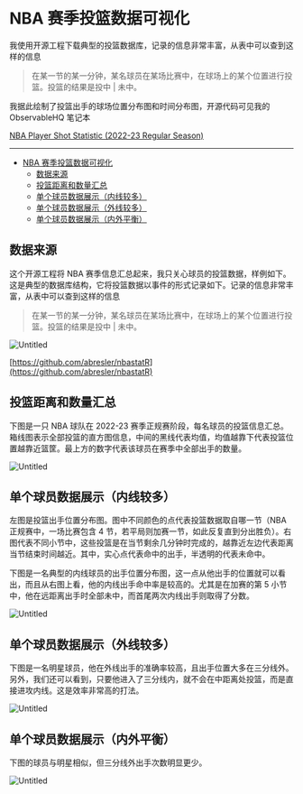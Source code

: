 # NBA 赛季投篮数据可视化

我使用开源工程下载典型的投篮数据库，记录的信息非常丰富，从表中可以查到这样的信息

> 在某一节的某一分钟，某名球员在某场比赛中，在球场上的某个位置进行投篮。投篮的结果是投中 | 未中。

我据此绘制了投篮出手的球场位置分布图和时间分布图，开源代码可见我的 ObservableHQ 笔记本

[NBA Player Shot Statistic (2022-23 Regular Season)](https://observablehq.com/@listenzcc/nba-player-shot-statistic-2022-23-regular-season)

---
- [NBA 赛季投篮数据可视化](#nba-赛季投篮数据可视化)
  - [数据来源](#数据来源)
  - [投篮距离和数量汇总](#投篮距离和数量汇总)
  - [单个球员数据展示（内线较多）](#单个球员数据展示内线较多)
  - [单个球员数据展示（外线较多）](#单个球员数据展示外线较多)
  - [单个球员数据展示（内外平衡）](#单个球员数据展示内外平衡)


## 数据来源

这个开源工程将 NBA 赛季信息汇总起来，我只关心球员的投篮数据，样例如下。这是典型的数据库结构，它将投篮数据以事件的形式记录如下。记录的信息非常丰富，从表中可以查到这样的信息

> 在某一节的某一分钟，某名球员在某场比赛中，在球场上的某个位置进行投篮。投篮的结果是投中 | 未中。
> 

![Untitled](NBA%20%E8%B5%9B%E5%AD%A3%E6%8A%95%E7%AF%AE%E6%95%B0%E6%8D%AE%E5%8F%AF%E8%A7%86%E5%8C%96%20977f6a0580e8433dae7680916bd149f5/Untitled.png)

[https://github.com/abresler/nbastatR](https://github.com/abresler/nbastatR)

## 投篮距离和数量汇总

下图是一只 NBA 球队在 2022-23 赛季正规赛阶段，每名球员的投篮信息汇总。箱线图表示全部投篮的直方图信息，中间的黑线代表均值，均值越靠下代表投篮位置越靠近篮筐。最上方的数字代表该球员在赛季中全部出手的数量。

![Untitled](NBA%20%E8%B5%9B%E5%AD%A3%E6%8A%95%E7%AF%AE%E6%95%B0%E6%8D%AE%E5%8F%AF%E8%A7%86%E5%8C%96%20977f6a0580e8433dae7680916bd149f5/Untitled%201.png)

## 单个球员数据展示（内线较多）

左图是投篮出手位置分布图。图中不同颜色的点代表投篮数据取自哪一节（NBA 正规赛中，一场比赛包含 4 节，若平局则加赛一节，如此反复直到分出胜负）。右图代表不同小节中，这些投篮是在当节剩余几分钟时完成的，越靠近左边代表距离当节结束时间越近。其中，实心点代表命中的出手，半透明的代表未命中。

下图是一名典型的内线球员的出手位置分布图，这一点从他出手的位置就可以看出，而且从右图上看，他的内线出手命中率是较高的。尤其是在加赛的第 5 小节中，他在远距离出手时全部未中，而首尾两次内线出手则取得了分数。

![Untitled](NBA%20%E8%B5%9B%E5%AD%A3%E6%8A%95%E7%AF%AE%E6%95%B0%E6%8D%AE%E5%8F%AF%E8%A7%86%E5%8C%96%20977f6a0580e8433dae7680916bd149f5/Untitled%202.png)

## 单个球员数据展示（外线较多）

下图是一名明星球员，他在外线出手的准确率较高，且出手位置大多在三分线外。另外，我们还可以看到，只要他进入了三分线内，就不会在中距离处投篮，而是直接进攻内线。这是效率非常高的打法。

![Untitled](NBA%20%E8%B5%9B%E5%AD%A3%E6%8A%95%E7%AF%AE%E6%95%B0%E6%8D%AE%E5%8F%AF%E8%A7%86%E5%8C%96%20977f6a0580e8433dae7680916bd149f5/Untitled%203.png)

## 单个球员数据展示（内外平衡）

下图的球员与明星相似，但三分线外出手次数明显更少。

![Untitled](NBA%20%E8%B5%9B%E5%AD%A3%E6%8A%95%E7%AF%AE%E6%95%B0%E6%8D%AE%E5%8F%AF%E8%A7%86%E5%8C%96%20977f6a0580e8433dae7680916bd149f5/Untitled%204.png)